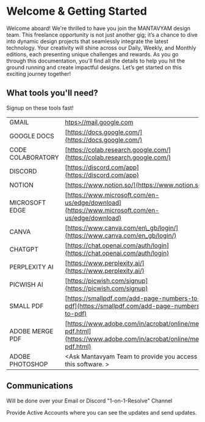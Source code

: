 # Welcome & Getting Started

Welcome aboard! We're thrilled to have you join the MANTAVYAM design team. This freelance opportunity is not just another gig; it’s a chance to dive into dynamic design projects that seamlessly integrate the latest technology. Your creativity will shine across our Daily, Weekly, and Monthly editions, each presenting unique challenges and rewards. As you go through this documentation, you'll find all the details to help you hit the ground running and create impactful designs. Let’s get started on this exciting journey together!

## What tools you'll need?

Signup on these tools fast!

|                   |                                                                                                                  |
| ----------------- | ---------------------------------------------------------------------------------------------------------------- |
| GMAIL             | [htps>//mail.google.com](https://mail.google.com/mail/signup)                                                    |
| GOOGLE DOCS       | [https://docs.google.com/](https://docs.google.com/)                                                             |
| CODE COLABORATORY | [https://colab.research.google.com/](https://colab.research.google.com/)                                         |
| DISCORD           | [https://discord.com/app](https://discord.com/app)                                                               |
| NOTION            | [https://www.notion.so/](https://www.notion.so/)                                                                 |
| MICROSOFT EDGE    | [https://www.microsoft.com/en-us/edge/download](https://www.microsoft.com/en-us/edge/download)                   |
| CANVA             | [https://www.canva.com/en\_gb/login/](https://www.canva.com/en_gb/login/)                                        |
| CHATGPT           | [https://chat.openai.com/auth/login](https://chat.openai.com/auth/login)                                         |
| PERPLEXITY AI     | [https://www.perplexity.ai/](https://www.perplexity.ai/)                                                         |
| PICWISH AI        | [https://picwish.com/signup](https://picwish.com/signup)                                                         |
| SMALL PDF         | [https://smallpdf.com/add-page-numbers-to-pdf](https://smallpdf.com/add-page-numbers-to-pdf)                     |
| ADOBE MERGE PDF   | [https://www.adobe.com/in/acrobat/online/merge-pdf.html](https://www.adobe.com/in/acrobat/online/merge-pdf.html) |
| ADOBE PHOTOSHOP   | \<Ask Mantavyam Team to provide you access to this software. >                                                   |

## Communications

Will be done over your Email or Discord "1-on-1-Resolve" Channel

Provide Active Accounts where you can see the updates and send updates.
